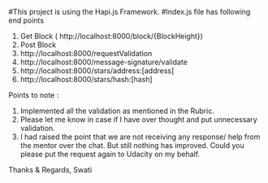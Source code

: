 #This project is using the Hapi.js Framework.
#Index.js file has following end points 

1. Get Block ( http://localhost:8000/block/{BlockHeight})
2. Post Block 
3. http://localhost:8000/requestValidation
4. http://localhost:8000/message-signature/validate
5. http://localhost:8000/stars/address:[address]
6. http://localhost:8000/stars/hash:[hash]

Points to note :

1. Implemented all the validation as mentioned in the Rubric.
2. Please let me know in case if I have over thought and put unnecessary validation.
3. I had raised the point that we are not receiving any response/ help from the mentor over the chat. But still nothing has improved. Could you please put the request again to Udacity on my behalf.


Thanks & Regards,
Swati
